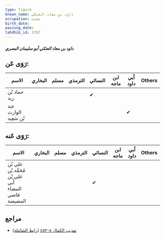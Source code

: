 ```yaml
---
type: figure
known_name: داود بن معاذ العتكي
occupation: محدث
birth_date:
passing_date:
tahdhib_id: 1787
---
```

##### داود بن معاذ العتكي أبو سليمان البصري

## رَوَى عَن:
| الاسم                 | البخاري | مسلم | الترمذي | النسائي | ابن ماجه | أبي داود | Others |
| --------------------- | ------- | ---- | ------- | ------- | -------- | -------- | ------ |
| حماد بْن زيد          |         |      |         | ✔       |          |          |        |
| عبد الوارث بْن سَعِيد |         |      |         |         |          | ✔        |        |
## رَوَى عَنه:
| الاسم                                                 | البخاري | مسلم | الترمذي | النسائي | ابن ماجه | أبي داود | Others |
| ----------------------------------------------------- | ------- | ---- | ------- | ------- | -------- | -------- | ------ |
| علي بْن مُحَمَّد بْن علي بْن أَبي المضاء قاضي المصيصة |         |      |         | ✔       |          |          |        |
## مراجع
- [تهذيب الكمال ٨-٤٥٢](obsidian://open?vault=Tahdhib-al-Kamal&file=Figures/١٧٨٧-داود%20بن%20معاذ%20العتكي%20أبو%20سليمان%20البصري) ([رابط الشاملة](https://shamela.ws/book/3722/4163))